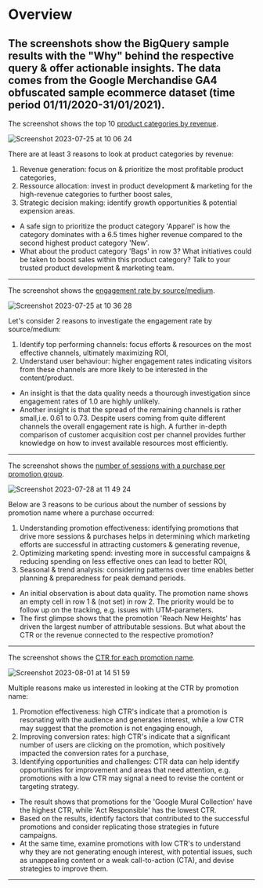 # Overview
**The screenshots show the BigQuery sample results with the "Why" behind the respective query & offer actionable insights. The data comes from the Google Merchandise GA4 obfuscated sample ecommerce dataset (time period 01/11/2020-31/01/2021).**
---

The screenshot shows the top 10 [product categories by revenue](https://github.com/g-aurig/bigquery_samples/blob/main/productCategoriesByRevenue). 

![Screenshot 2023-07-25 at 10 06 24](https://github.com/g-aurig/bigquery_samples/assets/138019708/0a26d9aa-f8de-41ff-9bdc-1b69a6cb5ac1)

There are at least 3 reasons to look at product categories by revenue: 
1. Revenue generation: focus on & prioritize the most profitable product categories,
2. Ressource allocation: invest in product development & marketing for the high-revenue categories to further boost sales,
3. Strategic decision making: identify growth opportunities & potential expension areas. 

- A safe sign to prioritize the product category 'Apparel' is how the category dominates with a 6.5 times higher revenue compared to the second highest product category 'New'. 
- What about the product category 'Bags' in row 3? What initiatives could be taken to boost sales within this product category? Talk to your trusted product development & marketing team.
---

The screenshot shows the [engagement rate by source/medium](https://github.com/g-aurig/bigquery_samples/blob/main/engagementRateBySource_Medium).

![Screenshot 2023-07-25 at 10 36 28](https://github.com/g-aurig/bigquery_samples/assets/138019708/e45f472b-945c-49eb-8cb2-cd2d8a722863)

Let's consider 2 reasons to investigate the engagement rate by source/medium:
1. Identify top performing channels: focus efforts & resources on the most effective channels, ultimately maximizing ROI,
2. Understand user behaviour: higher engagement rates indicating visitors from these channels are more likely to be interested in the content/product.

- An insight is that the data quality needs a thourough investigation since engagement rates of 1.0 are highly unlikely.
- Another insight is that the spread of the remaining channels is rather small,i.e. 0.61 to 0.73. Despite users coming from quite different channels the overall engagement rate is high. A further in-depth comparison of customer acquisition cost per channel provides further knowledge on how to invest available resources most efficiently. 
---

The screenshot shows the [number of sessions with a purchase per promotion group](https://github.com/g-aurig/bigquery_samples/blob/main/sessionsByPromotionName).

![Screenshot 2023-07-28 at 11 49 24](https://github.com/g-aurig/bigquery_samples/assets/138019708/7b0152c4-1bcb-46d6-963a-67b9b3b26df8)

Below are 3 reasons to be curious about the number of sessions by promotion name where a purchase occurred: 
1. Understanding promotion effectiveness: identifying promotions that drive more sessions & purchases helps in determining which marketing efforts are successful in attracting customers & generating revenue,
2. Optimizing marketing spend: investing more in successful campaigns & reducing spending on less effective ones can lead to better ROI,
3. Seasonal & trend analysis: considering patterns over time enables better planning & preparedness for peak demand periods.

- An initial observation is about data quality. The promotion name shows an empty cell in row 1 & (not set) in row 2. The priority would be to follow up on the tracking, e.g. issues with UTM-parameters.
- The first glimpse shows that the promotion 'Reach New Heights' has driven the largest number of attributable sessions. But what about the CTR or the revenue connected to the respective promotion?
---

The screenshot shows the [CTR for each promotion name](https://github.com/g-aurig/bigquery_samples/blob/main/ctrByPromotionName).

![Screenshot 2023-08-01 at 14 51 59](https://github.com/g-aurig/bigquery_samples/assets/138019708/170c16c0-fdf4-4bad-82ad-6a1769745ddb)

Multiple reasons make us interested in looking at the CTR by promotion name:
1. Promotion effectiveness: high CTR's indicate that a promotion is resonating with the audience and generates interest, while a low CTR may suggest that the promotion is not engaging enough,
2. Improving conversion rates: high CTR's indicate that a significant number of users are clicking on the promotion, which positively impacted the conversion rates for a purchase,
3. Identifying opportunities and challenges: CTR data can help identify opportunities for improvement and areas that need attention, e.g. promotions with a low CTR may signal a need to revise the content or targeting strategy.

- The result shows that promotions for the 'Google Mural Collection' have the highest CTR, while 'Act Responsible' has the lowest CTR.
- Based on the results, identify factors that contributed to the successful promotions and consider replicating those strategies in future campaigns.
- At the same time, examine promotions with low CTR's to understand why they are not generating enough interest, with potential issues, such as unappealing content or a weak call-to-action (CTA), and devise strategies to improve them.
---
